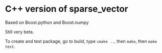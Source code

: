 C++ version of sparse_vector
============================

Based on Boost.python and Boost.numpy

Still very beta.

To create and test package, go to build, type `cmake ..`, then `make`, then `make test`.




